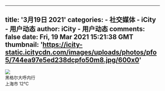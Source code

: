 
---
title: '3月19日 2021'
categories: 
    - 社交媒体
    - iCity - 用户动态
author: iCity - 用户动态
comments: false
date: Fri, 19 Mar 2021 15:21:38 GMT
thumbnail: 'https://icity-static.icitycdn.com/images/uploads/photos/pfo5/744ea97e5ed238dcpfo50m8.jpg/600x0'
---

<div>   
<div class="photos oo"><a class="photo-one" href="https://icity.ly/photos/pfo50m8" data-back-pair-on="photo"><img src="https://icity-static.icitycdn.com/images/uploads/photos/pfo5/744ea97e5ed238dcpfo50m8.jpg/600x0" referrerpolicy="no-referrer"></a></div><div class="comment">黑格尔大呼内行</div><span class="location"><i class="fic fic-ic-weather-rain"></i>上海市 12℃</span>  
</div>
            